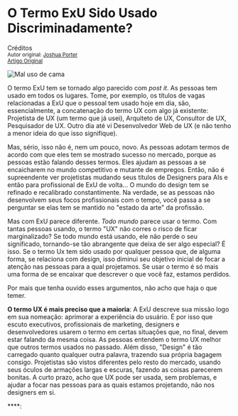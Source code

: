 O Termo ExU Sido Usado Discriminadamente?
=========================================
Créditos<br/>
<small>Autor original: [Joshua Porter](http://52weeksofux.com/)<br/>[Artigo Original](http://52weeksofux.com/post/634887207/is-the-term-ux-being-marginalized)</small>

![Mal uso de cama](http://media.tumblr.com/tumblr_l2yj99odeX1qz7ace.jpg "Mal uso de cama")

O termo ExU tem se tornado algo parecido com *post it*. As pessoas tem usado em todos os lugares. Tome, por exemplo, os títulos de vagas relacionadas a ExU que o pessoal tem usado hoje em dia, são, essencialmente, a concatenação do termo UX com algo já existente: Projetista de UX (um termo que já usei), Arquiteto de UX, Consultor de UX, Pesquisador de UX. Outro dia até vi Desenvolvedor Web de UX (e não tenho a menor ideia do que isso signifique).

Mas, sério, isso não é, nem um pouco, novo. As pessoas adotam termos de acordo com que eles tem se mostrado sucesso no mercado, porque as pessoas estão falando desses termos. Eles ajudam as pessoas a se encaicharem no mundo competitivo e mutante de empregos. Então, não é supreendente ver projetistas mudando seus títulos de Designers para AIs e então para profissional de ExU de volta... O mundo do design tem se refinado e recalibrado constantimente. Na verdade, se as pessoas não desenvolvem seus focos profissionais com o tempo, você passa a se perguntar se elas tem se mantido no "estado da arte" da profissão.

Mas com ExU parece diferente. *Todo mundo* parece usar o termo. Com tantas pessoas usando, o termo "UX" não corres o risco de ficar marginalizado? Se todo mundo está usando, ele não perde o seu significado, tornando-se tão abrangente que deixa de ser algo especial? É isso. Se o termo Ux tem sido usado por qualquer pessoa que, de alguma forma, se relaciona com design, isso diminui seu objetivo inicial de focar a atenção nas pessoas para a qual projetamos. Se usar o termo é só mais uma forma de se encaixar que descrever o que você faz, estamos perdidos.

Por mais que tenha ouvido esses argumentos, não acho que haja o que temer.

**O termo UX é mais preciso que a maioria**: A ExU descreve sua missão logo em sua nomeação: aprimorar a experiência do usuário. É por isso que escuto executivos, profissionais de marketing, designers e desenvolvedores usarem o termo em certas situações que, no final, devem estar falando da mesma coisa. As pessoas entendem o termo UX melhor que outros termos usados no passado. Além disso, "Design" é tão carregado quanto qualquer outra palavra, trazendo sua própria bagagem consigo. Projetistas são vistos diferentes pelo resto do mercado, usando seus óculos de armações largas e escuras, fazendo as coisas parecerem bonitas. A curto prazo, acho que UX pode ser usada, sem problemas, e ajudar a focar nas pessoas para as quais estamos projetando, não nos designers em si.

****: